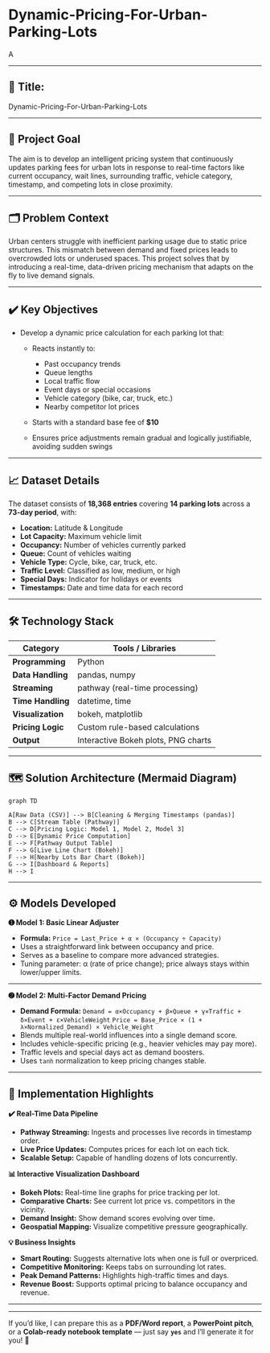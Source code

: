 # Dynamic-Pricing-For-Urban-Parking-Lots
A

---

## 📌 **Title:**

Dynamic-Pricing-For-Urban-Parking-Lots

---

## 🎯 **Project Goal**

The aim is to develop an intelligent pricing system that continuously updates parking fees for urban lots in response to real-time factors like current occupancy, wait lines, surrounding traffic, vehicle category, timestamp, and competing lots in close proximity.

---

## 🗂️ **Problem Context**

Urban centers struggle with inefficient parking usage due to static price structures. This mismatch between demand and fixed prices leads to overcrowded lots or underused spaces. This project solves that by introducing a real-time, data-driven pricing mechanism that adapts on the fly to live demand signals.

---

## ✔️ **Key Objectives**

* Develop a dynamic price calculation for each parking lot that:

  * Reacts instantly to:

    * Past occupancy trends
    * Queue lengths
    * Local traffic flow
    * Event days or special occasions
    * Vehicle category (bike, car, truck, etc.)
    * Nearby competitor lot prices
  * Starts with a standard base fee of **\$10**
  * Ensures price adjustments remain gradual and logically justifiable, avoiding sudden swings

---

## 📈 **Dataset Details**

The dataset consists of **18,368 entries** covering **14 parking lots** across a **73-day period**, with:

* **Location:** Latitude & Longitude
* **Lot Capacity:** Maximum vehicle limit
* **Occupancy:** Number of vehicles currently parked
* **Queue:** Count of vehicles waiting
* **Vehicle Type:** Cycle, bike, car, truck, etc.
* **Traffic Level:** Classified as low, medium, or high
* **Special Days:** Indicator for holidays or events
* **Timestamps:** Date and time data for each record

---

## 🛠️ **Technology Stack**

| Category          | Tools / Libraries                   |
| ----------------- | ----------------------------------- |
| **Programming**   | Python                              |
| **Data Handling** | pandas, numpy                       |
| **Streaming**     | pathway (real-time processing)      |
| **Time Handling** | datetime, time                      |
| **Visualization** | bokeh, matplotlib                   |
| **Pricing Logic** | Custom rule-based calculations      |
| **Output**        | Interactive Bokeh plots, PNG charts |

---

## 🗺️ **Solution Architecture (Mermaid Diagram)**

```mermaid
graph TD

A[Raw Data (CSV)] --> B[Cleaning & Merging Timestamps (pandas)]
B --> C[Stream Table (Pathway)]
C --> D[Pricing Logic: Model 1, Model 2, Model 3]
D --> E[Dynamic Price Computation]
E --> F[Pathway Output Table]
F --> G[Live Line Chart (Bokeh)]
F --> H[Nearby Lots Bar Chart (Bokeh)]
G --> I[Dashboard & Reports]
H --> I
```

---

## ⚙️ **Models Developed**

**➊ Model 1: Basic Linear Adjuster**

* **Formula:**
  `Price = Last_Price + α × (Occupancy ÷ Capacity)`
* Uses a straightforward link between occupancy and price.
* Serves as a baseline to compare more advanced strategies.
* Tuning parameter: α (rate of price change); price always stays within lower/upper limits.

---

**➋ Model 2: Multi-Factor Demand Pricing**

* **Demand Formula:**
  `Demand = α×Occupancy + β×Queue + γ×Traffic + δ×Event + ε×VehicleWeight`
  `Price = Base_Price × (1 + λ×Normalized_Demand) × Vehicle_Weight`
* Blends multiple real-world influences into a single demand score.
* Includes vehicle-specific pricing (e.g., heavier vehicles may pay more).
* Traffic levels and special days act as demand boosters.
* Uses `tanh` normalization to keep pricing changes stable.

---

## 📌 **Implementation Highlights**

**✔️ Real-Time Data Pipeline**

* **Pathway Streaming:** Ingests and processes live records in timestamp order.
* **Live Price Updates:** Computes prices for each lot on each tick.
* **Scalable Setup:** Capable of handling dozens of lots concurrently.

**📊 Interactive Visualization Dashboard**

* **Bokeh Plots:** Real-time line graphs for price tracking per lot.
* **Comparative Charts:** See current lot price vs. competitors in the vicinity.
* **Demand Insight:** Show demand scores evolving over time.
* **Geospatial Mapping:** Visualize competitive pressure geographically.

**💡 Business Insights**

* **Smart Routing:** Suggests alternative lots when one is full or overpriced.
* **Competitive Monitoring:** Keeps tabs on surrounding lot rates.
* **Peak Demand Patterns:** Highlights high-traffic times and days.
* **Revenue Boost:** Supports optimal pricing to balance occupancy and revenue.

---


---

If you’d like, I can prepare this as a **PDF/Word report**, a **PowerPoint pitch**, or a **Colab-ready notebook template** — just say **`yes`** and I’ll generate it for you! 🚀
